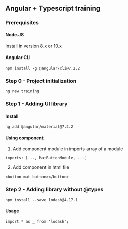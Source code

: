 ## Angular + Typescript training

### Prerequisites
#### Node.JS
Install in version 8.x or 10.x
#### Angular CLI
```
npm install -g @angular/cli@7.2.2
```

### Step 0 - Project initialization
```
ng new training
```
### Step 1 - Adding UI library
#### Install
```
ng add @angular/material@7.2.2
```
#### Using component
1. Add component module in imports array of a module
``` 
imports: [..., MatButtonModule, ...] 
```
2. Add component in html file
``` 
<button mat-button></button> 
```

### Step 2 - Adding library without @types
```
npm install --save lodash@4.17.1
```
#### Usage
```
import * as _ from 'lodash';
```
